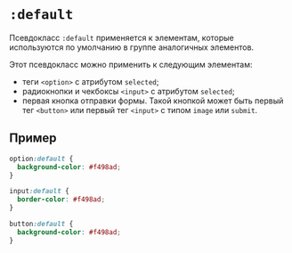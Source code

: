 <link rel="stylesheet" href="../../VSCODE/markdown.css">

# `:default`

Псевдокласс `:default` применяется к элементам, которые используются по умолчанию в группе аналогичных элементов.

Этот псевдокласс можно применить к следующим элементам:

- теги `<option>` с атрибутом `selected`;
- радиокнопки и чекбоксы `<input>` с атрибутом `selected`;
- первая кнопка отправки формы. Такой кнопкой может быть первый тег `<button>` или первый тег `<input>` с типом `image` или `submit`.

## Пример

```css
option:default {
  background-color: #f498ad;
}

input:default {
  border-color: #f498ad;
}

button:default {
  background-color: #f498ad;
}
```
